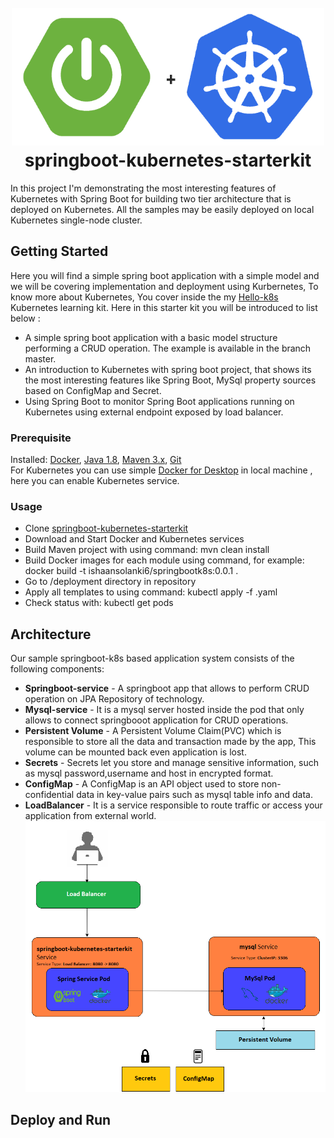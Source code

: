 <h1 align="center">
  <br>
  <a><img src="images/springbootpluskubernetes.png" width="500" height="220" a>
  <br>
  springboot-kubernetes-starterkit
  <br>
</h1>
In this project I'm demonstrating the most interesting features of Kubernetes with Spring Boot for building two tier architecture that is deployed on Kubernetes. All the samples may be easily deployed on local Kubernetes single-node cluster.
  
## Getting Started  
Here you will find a simple spring boot application with a simple model and we will be covering implementation and deployment using Kurbernetes, To know more about Kubernetes, You cover inside the my [Hello-k8s](https://github.com/exceptionalcode/hello-k8s) Kubernetes learning kit.
Here in this starter kit you will be introduced to list below :
* A simple spring boot application with a basic model structure performing a CRUD operation. The example is available in the branch master.
* An introduction to Kubernetes with spring boot project, that shows its the most interesting features like Spring Boot, MySql property sources based on ConfigMap and Secret. 
* Using Spring Boot to monitor Spring Boot applications running on Kubernetes using external endpoint exposed by load balancer. 

### Prerequisite
Installed: [Docker](https://www.docker.com/), [Java 1.8](https://www.oracle.com/technetwork/java/javase/overview/index.html), [Maven 3.x](https://maven.apache.org/install.html), [Git](https://www.digitalocean.com/community/tutorials/how-to-contribute-to-open-source-getting-started-with-git)\
For Kubernetes you can use simple [Docker for Desktop](https://www.docker.com/products/docker-desktop) in local machine , here you can enable Kubernetes service.

### Usage
* Clone [springboot-kubernetes-starterkit](https://github.com/exceptionalcode/springboot-kubernetes-starterkit.git)
* Download and Start Docker and Kubernetes services
* Build Maven project with using command: mvn clean install
* Build Docker images for each module using command, for example: docker build -t ishaansolanki6/springbootk8s:0.0.1 .
* Go to /deployment directory in repository
* Apply all templates to using command: kubectl apply -f <filename>.yaml
* Check status with: kubectl get pods
  
## Architecture
Our sample springboot-k8s based application system  consists of the following components:

* **Springboot-service** - A springboot app that allows to perform CRUD operation on JPA Repository of technology.
* **Mysql-service** - It is a mysql server hosted inside the pod that only allows to connect springbooot application for CRUD operations.
* **Persistent Volume** - A Persistent Volume Claim(PVC) which is responsible to store all the data and transaction made by the app, This volume can be mounted back even application is lost.
* **Secrets** - Secrets let you store and manage sensitive information, such as mysql password,username and host in encrypted format.
* **ConfigMap** - A ConfigMap is an API object used to store non-confidential data in key-value pairs such as mysql table info and data.
* **LoadBalancer** - It is a service responsible to route traffic or access your application from external world.
 <a><img src="images/spring-kubernetes-mysql-architecture.png"></a>
 
 ## Deploy and Run
 
 
